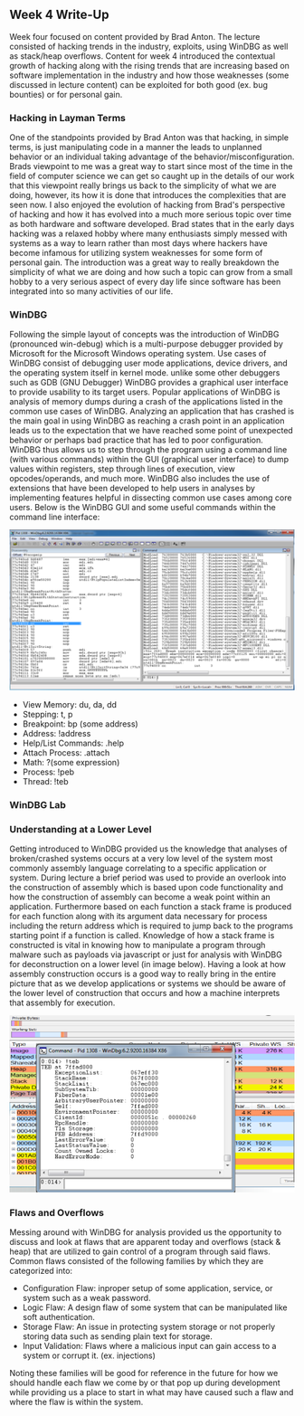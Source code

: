 ## Week 4 Write-Up
Week four focused on content provided by Brad Anton. The lecture consisted of hacking trends in the industry, exploits, using WinDBG as well as stack/heap overflows. Content for week 4 introduced the contextual growth of hacking along with the rising trends that are increasing based on software implementation in the industry and how those weaknesses (some discussed in lecture content) can be exploited for both good (ex. bug bounties) or for personal gain.

### Hacking in Layman Terms
One of the standpoints provided by Brad Anton was that hacking, in simple terms, is just manipulating code in a manner the leads to unplanned behavior or an individual taking advantage of the behavior/misconfiguration. Brads viewpoint to me was a great way to start since most of the time in the field of computer science we can get so caught up in the details of our work that this viewpoint really brings us back to the simplicity of what we are doing, however, its how it is done that introduces the complexities that are seen now. I also enjoyed the evolution of hacking from Brad's perspective of hacking and how it has evolved into a much more serious topic over time as both hardware and software developed. Brad states that in the early days hacking was a relaxed hobby where many enthusiasts simply messed with systems as a way to learn rather than most days where hackers have become infamous for utilizing system weaknesses for some form of personal gain. The introduction was a great way to really breakdown the simplicity of what we are doing and how such a topic can grow from a small hobby to a very serious aspect of every day life since software has been integrated into so many activities of our life. 

### WinDBG 
Following the simple layout of concepts was the introduction of WinDBG (pronounced win-debug) which is a multi-purpose debugger provided by Microsoft for the Microsoft Windows operating system.  Use cases of WinDBG consist of debugging user mode applications, device drivers, and the operating system itself in kernel mode. unlike some other debuggers such as GDB (GNU Debugger) WinDBG provides a graphical user interface to provide usability to its target users. Popular applications of WinDBG is analysis of memory dumps during a crash of the applications listed in the common use cases of WinDBG. Analyzing an application that has crashed is the main goal in using WinDBG as reaching a crash point in an application leads us to the expectation that we have reached some point of unexpected behavior or perhaps bad practice that has led to poor configuration. WinDBG thus allows us to step through the program using a command line (with various commands) within the GUI (graphical user interface) to dump values within registers, step through lines of execution, view opcodes/operands, and much more. WinDBG also includes the use of extensions that have been developed to help users in analyses by implementing features helpful in dissecting common use cases among core users. Below is the WinDBG GUI and some useful commands within the command line interface:

 <img src="WinDBG.png" alt="" class="inline"/>

- View Memory: du, da, dd
- Stepping: t, p
- Breakpoint: bp (some address)
- Address: !address
- Help/List Commands: .help 
- Attach Process: .attach
- Math: ?(some expression)
- Process: !peb
- Thread: !teb 


### WinDBG Lab


### Understanding at a Lower Level
Getting introduced to WinDBG provided us the knowledge that analyses of broken/crashed systems occurs at a very low level of the system most commonly assembly language correlating to a specific application or system. During lecture a brief period was used to provide an overlook into the construction of assembly which is based upon code functionality and how the construction of assembly can become a weak point within an application. Furthermore based on each function a stack frame is produced for each function along with its argument data necessary for process including the return address which is required to jump back to the programs starting point if a function is called. Knowledge of how a stack frame is constructed is vital in knowing how to manipulate a program through malware such as payloads via javascript or just for analysis with WinDBG for deconstruction on a lower level (in image below). Having a look at how assembly construction occurs is a good way to really bring in the entire picture that as we develop applications or systems we should be aware of the lower level of construction that occurs and how a machine interprets that assembly for execution. 

 <img src="MemoryAnalysis.png" alt="" class="inline"/>

### Flaws and Overflows
Messing around with WinDBG for analysis provided us the opportunity to discuss and look at flaws that are apparent today and overflows (stack & heap) that are utilized to gain control of a program through said flaws. Common flaws consisted of the following families by which they are categorized into:

- Configuration Flaw: inproper setup of some application, service, or system such as a weak password.
- Logic Flaw: A design flaw of some system that can be manipulated like soft authentication.
- Storage Flaw: An issue in protecting system storage or not properly storing data such as sending plain text for storage. 
- Input Validation: Flaws where a malicious input can gain access to a system or corrupt it. (ex. injections)

Noting these families will be good for reference in the future for how we should handle each flaw we come by or that pop up during development while providing us a place to start in what may have caused such a flaw and where the flaw is within the system. 


